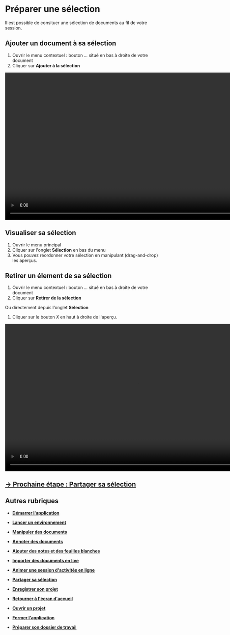 # Préparer une sélection

Il est possible de consituer une sélection de documents au fil de votre session. 

## Ajouter un document à sa sélection

1. Ouvrir le menu contextuel : bouton *...* situé en bas à droite de votre document
2. Cliquer sur **Ajouter à la sélection**

<video controls muted loop autoplay width="864" height="480">
	<source src="./media/add-selection.mp4" type="video/mp4">
</video>

## Visualiser sa sélection

1. Ouvrir le menu principal
2. Cliquer sur l'onglet **Sélection** en bas du menu
3. Vous pouvez réordonner votre sélection en manipulant (drag-and-drop) les aperçus.

## Retirer un élement de sa sélection

1. Ouvrir le menu contextuel : bouton *...* situé en bas à droite de votre document
2. Cliquer sur **Retirer  de la sélection**

Ou directement depuis l'onglet **Sélection**
1. Cliquer sur le bouton *X* en haut à droite de l'aperçu.

<video controls muted loop width="864" height="480">
	<source src="./media/remove-selection.mp4" type="video/mp4">
</video>

## [&rarr; Prochaine étape : Partager sa sélection](./share-selection.md)

## Autres rubriques
* [**Démarrer l'application**](./start-app.md)
* [**Lancer un environnement**](./new-universe.md)
* [**Manipuler des documents**](./manipulate-doc.md)
* [**Annoter des documents**](./annotate.md)
* [**Ajouter des notes et des feuilles blanches**](./add-notes.md)
* [**Importer des documents en live**](./import-docs.md)
* [**Animer une session d'activités en ligne**](./companion.md)
* [**Partager sa sélection**](./share-selection.md)
* [**Enregistrer son projet**](./save-project.md)
* [**Retourner à l'écran d'accueil**](./back-home.md)
* [**Ouvrir un projet**](./open-project.md)
* [**Fermer l'application**](./close-app.md)

* [**Préparer son dossier de travail**](./prepare-content.md)
